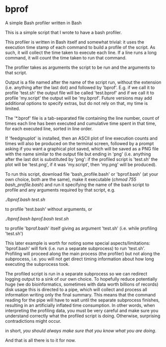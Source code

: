 # bprof
A simple Bash profiler written in Bash

This is a simple script that I wrote to have a bash profiler.

This profiler is written in Bash itself and somewhat trivial: it uses the execution time stamp 
of each command to build a profile of the script. As such, it will collect the time taken to 
execute each line. If a line runs a long command, it will count the time taken to run that 
command.

The profiler takes as arguments the script to be run and the arguments to that script.

Output is a file named after the name of the script run, without the extension (i.e. anything
after the last dot) and followed by 'bprof'. E.g. if we call it to profile 'test.sh' the 
output file will be called 'test.bprof' and if we call it to profile 'my.script' the output
will be 'my.bprof'. Future versions may add additional options to specify extras, but do not
rely on that, my time is limited.

The '*.bprof' file is a tab-separated file containing the line number, count of times each
line has been executed and cumulative time spent in that time, for each executed line, sorted
in line order.

If 'feedgnuplot' is installed, then an ASCII plot of line execution counts and times will also
be produced on the terminal screen, followed by a prompt asking if you want a graphical plot
saved, which will be saved as a PNG file with the name similar to the output file but ending 
in 'png' (i.e. anything after the last dot is substituted by 'png': if the profiled script is 
'test.sh' the plot will be 'test.png', if it was 'my.script', then 'my.png' will be produced).

To run this script, download file 'bash_profile.bash' or 'bprof.bash' (at your own choice, both 
are the same), make it executable (_chmod 755 bash_profile.bash_) and run it specifying the
name of the bash script to profile and any arguments required by that script, e.g.

_./bprof.bash test.sh_

to profile 'test.bash' without arguments, or

_./bprof.bash bprof.bash test.sh_

to profile 'bprof.bash' itself giving as argument 'test.sh' (i.e. while profiling 'test.sh')

This later example is worth for noting some special aspects/limitations: 'bprof.bash' will
fork (i.e. run a separate subprocess) to run 'test.sh'. Profiling will proceed along the 
main process (the profiler) but not along the subprocess, i.e. you will not get direct timing
information about how long executing the subprocess took. 

The profiled script is run in a separate subprocess so we can redirect logging output to a 
sink of our own choice. To hopefully reduce potentially huge (we do bioinformatics, sometimes
with data worth billions of records) disk usage this is directed to a pipe, which will collect 
and process all information writing only the final summary. This means that the command 
reading for the pipe will have to wait until the separate subprocess finishes, resulting
in an artificially inflated time consumption. In other words, when interpreting the
profiling data, you must be very careful and make sure you understand correctly what the
profiled script is doing. Otherwise, surprising contradictions might occur.

in short, *you should always make sure that you know what you are doing*.

And that is all there is to it for now.
